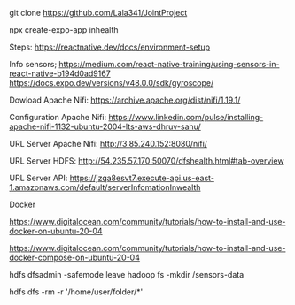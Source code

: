 git clone https://github.com/Lala341/JointProject

npx create-expo-app inhealth   

Steps: https://reactnative.dev/docs/environment-setup

Info sensors; https://medium.com/react-native-training/using-sensors-in-react-native-b194d0ad9167
https://docs.expo.dev/versions/v48.0.0/sdk/gyroscope/


Dowload Apache Nifi: https://archive.apache.org/dist/nifi/1.19.1/

Configuration Apache Nifi: https://www.linkedin.com/pulse/installing-apache-nifi-1132-ubuntu-2004-lts-aws-dhruv-sahu/

URL Server Apache Nifi: http://3.85.240.152:8080/nifi/

URL Server HDFS: http://54.235.57.170:50070/dfshealth.html#tab-overview

URL Server API: https://jzqa8esvt7.execute-api.us-east-1.amazonaws.com/default/serverInfomationInwealth



Docker

https://www.digitalocean.com/community/tutorials/how-to-install-and-use-docker-on-ubuntu-20-04

https://www.digitalocean.com/community/tutorials/how-to-install-and-use-docker-compose-on-ubuntu-20-04


hdfs dfsadmin -safemode leave
hadoop fs -mkdir /sensors-data

hdfs dfs -rm -r '/home/user/folder/*'